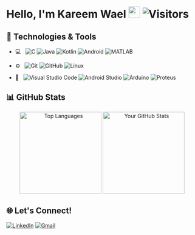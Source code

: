# Hello, I'm Kareem Wael <img src="https://media.giphy.com/media/hvRJCLFzcasrR4ia7z/giphy.gif" width="30px"> <img  src="https://komarev.com/ghpvc/?username=kareemwael9898" alt="Visitors" />


## 🔧 Technologies & Tools
- 💻 &nbsp;
![C](https://img.shields.io/badge/-C-333333?style=flat-square&logo=c)
![Java](https://img.shields.io/badge/java-333333?style=flat&logo=openjdk&logoColor=red)
![Kotlin](https://img.shields.io/badge/Kotlin-0095D5?style=flat&logo=kotlin&logoColor=white)
![Android](https://img.shields.io/badge/Android-3DDC84?style=flat&logo=android&logoColor=white)
![MATLAB](https://img.shields.io/badge/MATLAB-333333?style=flat)

- ⚙️ &nbsp;
![Git](https://img.shields.io/badge/-Git-333333?style=flat&logo=git)
![GitHub](https://img.shields.io/badge/-GitHub-333333?style=flat&logo=github)
![Linux](https://img.shields.io/badge/Linux-333333?style=flat&logo=linux&logoColor=yellow)

- 🔧 &nbsp;
![Visual Studio Code](https://img.shields.io/badge/-Visual%20Studio%20Code-333333?style=flat&logo=visual-studio-code&logoColor=007ACC)
![Android Studio](https://img.shields.io/badge/Android_Studio-333333?style=flat&logo=android-studio&logoColor=3DDC84)
![Arduino](https://img.shields.io/badge/Arduino_IDE-333333?style=flat&logo=arduino&logoColor=blue)
![Proteus](https://img.shields.io/badge/Proteus-333333?style=flat&logo=proteus&logoColor=blue&style=for-the-badge)

## 📊 GitHub Stats
<p align="center">
    <img src="https://github-readme-stats.vercel.app/api/top-langs/?username=kareemwael9898&layout=donut" alt="Top Languages" height="215px"/>
  <img src="https://github-readme-stats.vercel.app/api?username=kareemwael9898&show_icons=true&hide=prs" alt="Your GitHub Stats" height="215px"/>
</p>

## 🌐 Let's Connect!
[![LinkedIn](https://img.shields.io/badge/-LINKEDIN-0077B5?style=for-the-badge&logo=linkedin&logoColor=white)](https://www.linkedin.com/in/kareem-wael-t22/)
[![Gmail](https://img.shields.io/badge/-GMAIL-D14836?style=for-the-badge&logo=gmail&logoColor=white)](mailto:kareemwael9898@gmail.com)

